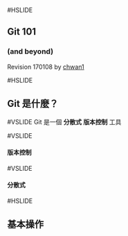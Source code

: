#HSLIDE

## Git 101 
### (and beyond)

Revision 170108 by [chwan1](https://github.com/chwan1)

#HSLIDE
## Git 是什麼？

#VSLIDE 
Git 是一個
**分散式** <!-- .element: class="fragment" -->
**版本控制** <!-- .element: class="fragment" -->
工具

#VSLIDE
#### 版本控制

#VSLIDE
#### 分散式

#HSLIDE
## 基本操作
